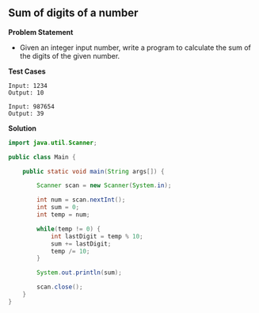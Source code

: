 ## Sum of digits of a number

**Problem Statement**

- Given an integer input number, write a program to calculate the sum of the digits of the given number.

**Test Cases**

```
Input: 1234
Output: 10

Input: 987654
Output: 39
```

**Solution**

```java
import java.util.Scanner;

public class Main {

	public static void main(String args[]) {

		Scanner scan = new Scanner(System.in);

		int num = scan.nextInt();
		int sum = 0;
		int temp = num;

		while(temp != 0) {
			int lastDigit = temp % 10;
			sum += lastDigit;
			temp /= 10;
		}

		System.out.println(sum);

		scan.close();
	}
}
```
